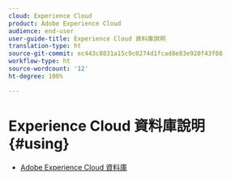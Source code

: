 ```yaml
---
cloud: Experience Cloud
product: Adobe Experience Cloud
audience: end-user
user-guide-title: Experience Cloud 資料庫說明
translation-type: ht
source-git-commit: ec443c8831a15c9c0274d1fcad8e83e920f43f08
workflow-type: ht
source-wordcount: '12'
ht-degree: 100%

---
```



# Experience Cloud 資料庫說明 {#using}

+ [Adobe Experience Cloud 資料庫](c-library-about/overview.md)
